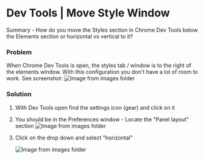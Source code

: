 # Dev Tools | Move Style Window

Summary - How do you move the Styles section in Chrome Dev Tools below the Elements section or horizontal vs vertical to it?

### Problem  
When Chrome Dev Tools is open, the styles tab / window is to the right of the elements window. With this configuration you don't have a lot of room to work. See screenshot:
   ![Image from images folder](~@source/images/chrome/dev-tools/chrome_dev-tools_styles-to-the-right.png)


### Solution

1. With Dev Tools open find the settings icon (gear) and click on it
2. You should be in the Preferences window - Locate the "Panel layout" section
   ![Image from images folder](~@source/images/chrome/dev-tools/chrome_dev-tools_preferences_layout.png)
3. Click on the drop down and select "horizontal"

   ![Image from images folder](~@source/images/chrome/dev-tools/chrome_dev-tools_horizontal.png)

